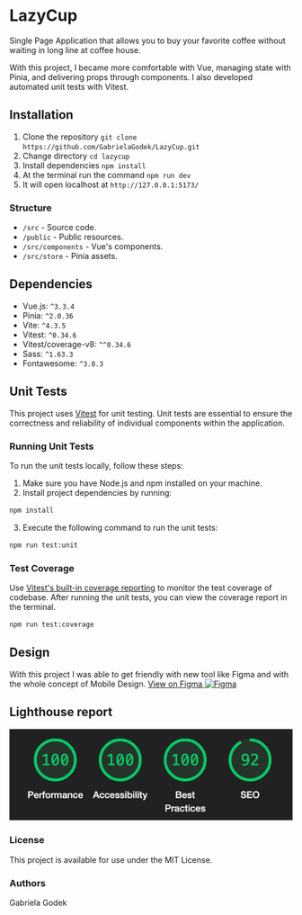 # LazyCup
Single Page Application that allows you to buy your favorite coffee without waiting in long line at coffee house.

With this project, I became more comfortable with Vue, managing state with Pinia, and delivering props through components. I also developed automated unit tests with Vitest.

## Installation
1. Clone the repository `git clone https://github.com/GabrielaGodek/LazyCup.git`
2. Change directory `cd lazycup`
3. Install dependencies `npm install`
4. At the terminal run the command `npm run dev`
5. It will open localhost at `http://127.0.0.1:5173/`

### Structure
- `/src` - Source code.
- `/public` - Public resources.
- `/src/components` - Vue's components.
- `/src/store` - Pinia assets.

## Dependencies
- Vue.js: `^3.3.4`
- Pinia: `^2.0.36`
- Vite: `^4.3.5`
- Vitest: `^0.34.6`
- Vitest/coverage-v8: `^^0.34.6`
- Sass: `^1.63.3`
- Fontawesome: `^3.0.3`

## Unit Tests
This project uses [Vitest](https://github.com/vitejs/vitest) for unit testing. Unit tests are essential to ensure the correctness and reliability of individual components within the application.

### Running Unit Tests
To run the unit tests locally, follow these steps:
1. Make sure you have Node.js and npm installed on your machine.
2. Install project dependencies by running:

```bash
npm install
```

3. Execute the following command to run the unit tests:

```bash
npm run test:unit
```
### Test Coverage
Use [Vitest's built-in coverage reporting](https://vitest.dev/guide/coverage) to monitor the test coverage of codebase. After running the unit tests, you can view the coverage report in the terminal.

```bash
npm run test:coverage
```


## Design
With this project I was able to get friendly with new tool like Figma and with the whole concept of Mobile Design.
[View on Figma <img height="15" src="https://user-images.githubusercontent.com/25181517/189715289-df3ee512-6eca-463f-a0f4-c10d94a06b2f.png" alt="Figma" title="Figma" />](https://www.figma.com/file/mRftKP3EVAnQN22cLKDYcR/LazyCup?type=design&node-id=0%3A1&mode=design&t=6zMBIfF7ng3Vk8bF-1)

## Lighthouse report
![lighthouse report](public/lazycup_lighthouse.png)

### License
This project is available for use under the MIT License.

### Authors
Gabriela Godek
